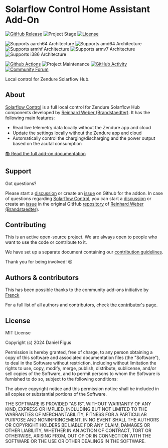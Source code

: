 # Solarflow Control Home Assistant Add-On

[![GitHub Release][releases-shield]][releases]
![Project Stage][project-stage-shield]
[![License][license-shield]](LICENSE.md)

![Supports aarch64 Architecture][aarch64-shield]
![Supports amd64 Architecture][amd64-shield]
![Supports armhf Architecture][armhf-shield]
![Supports armv7 Architecture][armv7-shield]
![Supports i386 Architecture][i386-shield]

[![Github Actions][github-actions-shield]][github-actions]
![Project Maintenance][maintenance-shield]
[![GitHub Activity][commits-shield]][commits]
[![Community Forum][forum-shield]][forum]

Local control for Zendure Solarflow Hub.

## About

[Solarflow Control][sf-control] is a full local control for Zendure Solarflow Hub components
developed by [Reinhard Weber (Brandstaedter)][reinhard-brandstaedter]. It has the following main
features:

- Read live telemetry data locally without the Zendure app and cloud
- Update the settings locally without the Zendure app and cloud
- Automatically control the charging/discharging and the power output based on the acutal consumption

[:books: Read the full add-on documentation][docs]

## Support

Got questions?

Please start a [discussion][discussions] or create an [issue][issues] on Github for the addon. In case
of questions regarding [Solarflow Control][sf-control], you can start a [discussion][discussions-sfc]
or create an [issue][issues-sfc] in the original GitHub [repository][sf-control] of
[Reinhard Weber (Brandstaedter)][reinhard-brandstaedter].

## Contributing

This is an active open-source project. We are always open to people who want to
use the code or contribute to it.

We have set up a separate document containing our
[contribution guidelines](CONTRIBUTING.md).

Thank you for being involved! :heart_eyes:

## Authors & contributors

This has been possible thanks to the community add-ons initiative by [Frenck]

For a full list of all authors and contributors,
check [the contributor's page][contributors].

## License

MIT License

Copyright (c) 2024 Daniel Figus

Permission is hereby granted, free of charge, to any person obtaining a copy
of this software and associated documentation files (the "Software"), to deal
in the Software without restriction, including without limitation the rights
to use, copy, modify, merge, publish, distribute, sublicense, and/or sell
copies of the Software, and to permit persons to whom the Software is
furnished to do so, subject to the following conditions:

The above copyright notice and this permission notice shall be included in all
copies or substantial portions of the Software.

THE SOFTWARE IS PROVIDED "AS IS", WITHOUT WARRANTY OF ANY KIND, EXPRESS OR
IMPLIED, INCLUDING BUT NOT LIMITED TO THE WARRANTIES OF MERCHANTABILITY,
FITNESS FOR A PARTICULAR PURPOSE AND NONINFRINGEMENT. IN NO EVENT SHALL THE
AUTHORS OR COPYRIGHT HOLDERS BE LIABLE FOR ANY CLAIM, DAMAGES OR OTHER
LIABILITY, WHETHER IN AN ACTION OF CONTRACT, TORT OR OTHERWISE, ARISING FROM,
OUT OF OR IN CONNECTION WITH THE SOFTWARE OR THE USE OR OTHER DEALINGS IN THE
SOFTWARE.

[contributors]: https://github.com/dfigus/addon-solarflow-control/graphs/contributors
[docs]: https://github.com/dfigus/addon-solarflow-control/blob/main/tvheadend/DOCS.md
[forum-shield]: https://img.shields.io/badge/community-forum-brightgreen.svg
[forum]: https://community.home-assistant.io/
[reinhard-brandstaedter]: https://github.com/reinhard-brandstaedter
[sf-control]: https://github.com/reinhard-brandstaedter/solarflow-control
[frenck]: https://github.com/frenck
[github-actions-shield]: https://github.com/dfigus/addon-solarflow-control/workflows/CI/badge.svg
[github-actions]: https://github.com/dfigus/addon-solarflow-control/actions
[issues]: https://github.com/dfigus/addon-solarflow-control/issues
[discussions]: https://github.com/dfigus/addon-solarflow-control/discussions
[issues-sfc]: https://github.com/reinhard-brandstaedter/solarflow-control/issues
[discussions-sfc]: https://github.com/reinhard-brandstaedter/solarflow-control/discussions
[license-shield]: https://img.shields.io/github/license/dfigus/addon-solarflow-control.svg
[maintenance-shield]: https://img.shields.io/maintenance/yes/2024.svg
[project-stage-shield]: https://img.shields.io/badge/project%20stage-production%20ready-brightgreen.svg
[releases-shield]: https://img.shields.io/github/release/dfigus/addon-solarflow-control.svg
[releases]: https://github.com/dfigus/addon-solarflow-control/releases
[aarch64-shield]: https://img.shields.io/badge/aarch64-yes-green.svg
[amd64-shield]: https://img.shields.io/badge/amd64-yes-green.svg
[armhf-shield]: https://img.shields.io/badge/armhf-yes-green.svg
[armv7-shield]: https://img.shields.io/badge/armv7-yes-green.svg
[i386-shield]: https://img.shields.io/badge/i386-yes-green.svg
[commits-shield]: https://img.shields.io/github/commit-activity/y/dfigus/addon-solarflow-control.svg
[commits]: https://github.com/dfigus/addon-solarflow-control/commits/main
